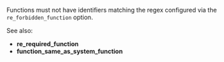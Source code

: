 Functions must not have identifiers matching the regex configured via the
`re_forbidden_function` option.

See also:
- **re_required_function**
- **function_same_as_system_function**
